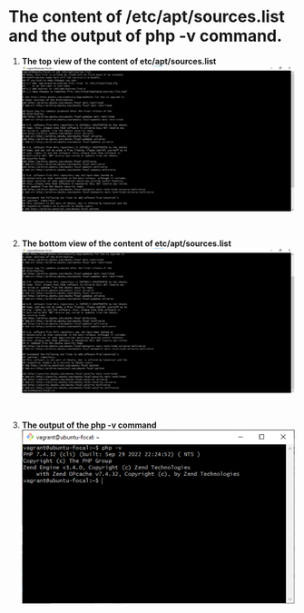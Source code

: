 # The content of /etc/apt/sources.list and the output of php -v command.

<ol>
<li> 

**The top view of the content of etc/apt/sources.list**
![the content of etc/apt/sources.list top view](./images/content-of-etc-apt-sources.list-top.png "the content of etc/apt/sources.list top view")
</li>
<br>

<li>

**The bottom view of the content of etc/apt/sources.list**
![the content of etc/apt/sources.list bottom view](./images/content-of-etc-apt-sources.list-bottom.png "the content of etc/apt/sources.list bottom view")
</li>
<br>

<li>

**The output of the php -v command**
![the output of the php -v command](./images/php-v.png "the output of php -v command")
</li>
</ol>